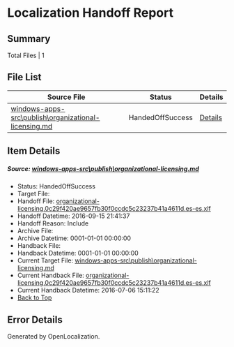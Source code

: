 # <a name='report-top'></a> Localization Handoff Report

## Summary
 Total Files | 1

## File List
 Source File | Status | Details 
 ----------- | ------ | ------- 
 [windows-apps-src\publish\organizational-licensing.md](https://github.com/Microsoft/windows-apps/blob/4a297b7a2a2383a825a848ed6939f9743733253f/windows-apps-src/publish/organizational-licensing.md) | HandedOffSuccess | [Details](#f3c1ee23e53e3c31a577eb3be03e3fc3055f1ec25095)

## Item Details
##### <a name='f3c1ee23e53e3c31a577eb3be03e3fc3055f1ec25095'></a> Source: [windows-apps-src\publish\organizational-licensing.md](https://github.com/Microsoft/windows-apps/blob/4a297b7a2a2383a825a848ed6939f9743733253f/windows-apps-src/publish/organizational-licensing.md)
* Status: HandedOffSuccess
* Target File: 
* Handoff File: [organizational-licensing.0c29f420ae9657fb30f0ccdc5c23237b41a4611d.es-es.xlf](https://github.com/Microsoft/WDG.handoff/blob/9b894c89f53b7c7bc0e5c0c859c1cfa85733b71d/ol-handoff/Microsoft/windows-apps.es-es/master/organizational-licensing.0c29f420ae9657fb30f0ccdc5c23237b41a4611d.es-es.xlf)
* Handoff Datetime: 2016-09-15 21:41:37
* Handoff Reason: Include
* Archive File: 
* Archive Datetime: 0001-01-01 00:00:00
* Handback File: 
* Handback Datetime: 0001-01-01 00:00:00
* Current Target File: [windows-apps-src\publish\organizational-licensing.md](https://github.com/Microsoft/windows-apps.es-es/blob/e53f454bc4c461b2434c3387589e28a597068263/windows-apps-src/publish/organizational-licensing.md)
* Current Handback File: [organizational-licensing.0c29f420ae9657fb30f0ccdc5c23237b41a4611d.es-es.xlf](https://github.com/Microsoft/WDG.handback/blob/45ea58b222954eb601000ff83302f042237b5a2e/ol-handback/Microsoft/windows-apps.es-es/master/organizational-licensing.0c29f420ae9657fb30f0ccdc5c23237b41a4611d.es-es.xlf)
* Current Handback Datetime: 2016-07-06 15:11:22
* [Back to Top](#report-top)


## Error Details

Generated by OpenLocalization.
